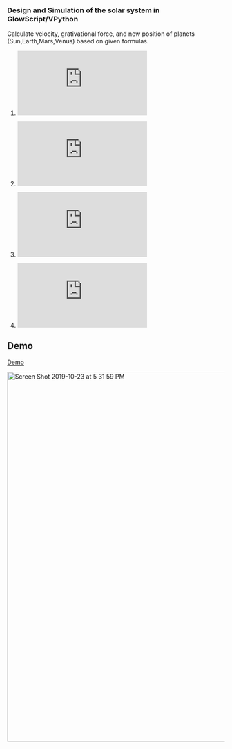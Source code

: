 ### Design and Simulation of the solar system in GlowScript/VPython
Calculate velocity, grativational force, and new position of planets (Sun,Earth,Mars,Venus) based on given formulas.
1. ![equation](https://latex.codecogs.com/gif.latex?p%20%3D%20p%20&plus;%20vt%20&plus;%20%5Cfrac%7B1%7D%7B2%7Dat%5E%7B2%7D)

2. ![equation](https://latex.codecogs.com/gif.latex?v%20%3D%20v%20&plus;%20at)
3. ![equation](https://latex.codecogs.com/gif.latex?F%20%3D%20G%5Cfrac%7BM1M2%7D%7Br%5E%7B2%7D%7D)
4. ![equation](https://latex.codecogs.com/gif.latex?a%20%3D%5Cfrac%7BF%7D%7Bm%7D)


## Demo 

[Demo](https://www.glowscript.org/#/user/mptrinh/folder/MyPrograms/program/SolarSystem)

<img width="858" alt="Screen Shot 2019-10-23 at 5 31 59 PM" src="https://user-images.githubusercontent.com/24967218/67440183-1ebffa00-f5be-11e9-8dc3-fc6603b13fc4.png">

